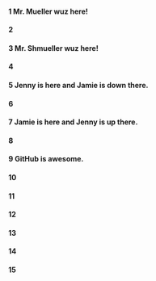 #### 1 Mr. Mueller wuz here!
#### 2
#### 3 Mr. Shmueller wuz here!
#### 4
#### 5 Jenny is here and Jamie is down there.
#### 6
#### 7 Jamie is here and Jenny is up there.
#### 8
#### 9 GitHub is awesome.
#### 10
#### 11
#### 12
#### 13
#### 14
#### 15